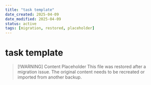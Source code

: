 ```yaml
---
title: "task template"
date_created: 2025-04-09
date_modified: 2025-04-09
status: active
tags: [migration, restored, placeholder]
---
```


# task template

> [\!WARNING] Content Placeholder
> This file was restored after a migration issue. The original content needs to be recreated or imported from another backup.

